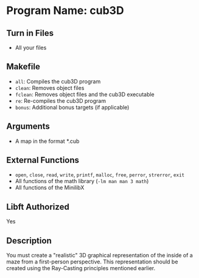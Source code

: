 # Program Name: cub3D

## Turn in Files
- All your files

## Makefile
- `all`: Compiles the cub3D program
- `clean`: Removes object files
- `fclean`: Removes object files and the cub3D executable
- `re`: Re-compiles the cub3D program
- `bonus`: Additional bonus targets (if applicable)

## Arguments
- A map in the format *.cub

## External Functions
- `open`, `close`, `read`, `write`, `printf`, `malloc`, `free`, `perror`, `strerror`, `exit`
- All functions of the math library (`-lm man man 3 math`)
- All functions of the MinilibX

## Libft Authorized
Yes

## Description
You must create a "realistic" 3D graphical representation of the inside of a maze from a first-person perspective. This representation should be created using the Ray-Casting principles mentioned earlier.
